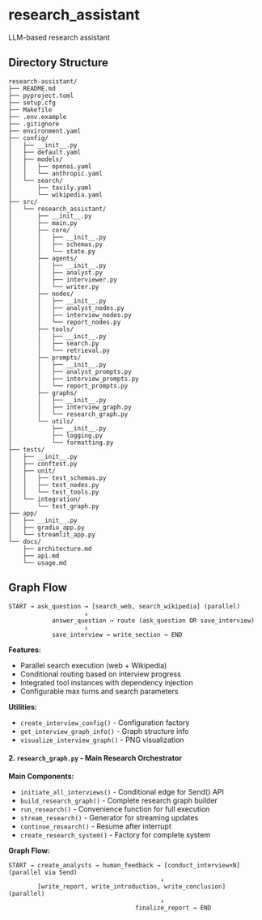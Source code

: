 # research_assistant
LLM-based research assistant

## Directory Structure
```
research-assistant/
├── README.md
├── pyproject.toml
├── setup.cfg
├── Makefile
├── .env.example
├── .gitignore
├── environment.yaml
├── config/
│   ├── __init__.py
│   ├── default.yaml
│   ├── models/
│   │   ├── openai.yaml
│   │   └── anthropic.yaml
│   └── search/
│       ├── tavily.yaml
│       └── wikipedia.yaml
├── src/
│   └── research_assistant/
│       ├── __init__.py
│       ├── main.py
│       ├── core/
│       │   ├── __init__.py
│       │   ├── schemas.py
│       │   └── state.py
│       ├── agents/
│       │   ├── __init__.py
│       │   ├── analyst.py
│       │   ├── interviewer.py
│       │   └── writer.py
│       ├── nodes/
│       │   ├── __init__.py
│       │   ├── analyst_nodes.py
│       │   ├── interview_nodes.py
│       │   └── report_nodes.py
│       ├── tools/
│       │   ├── __init__.py
│       │   ├── search.py
│       │   └── retrieval.py
│       ├── prompts/
│       │   ├── __init__.py
│       │   ├── analyst_prompts.py
│       │   ├── interview_prompts.py
│       │   └── report_prompts.py
│       ├── graphs/
│       │   ├── __init__.py
│       │   ├── interview_graph.py
│       │   └── research_graph.py
│       └── utils/
│           ├── __init__.py
│           ├── logging.py
│           └── formatting.py
├── tests/
│   ├── __init__.py
│   ├── conftest.py
│   ├── unit/
│   │   ├── test_schemas.py
│   │   ├── test_nodes.py
│   │   └── test_tools.py
│   └── integration/
│       └── test_graph.py
├── app/
│   ├── __init__.py
│   ├── gradio_app.py
│   └── streamlit_app.py
└── docs/
    ├── architecture.md
    ├── api.md
    └── usage.md
```

## Graph Flow

```
START → ask_question → [search_web, search_wikipedia] (parallel)
                     ↓
            answer_question → route (ask_question OR save_interview)
                     ↓
            save_interview → write_section → END
```

**Features:**
- Parallel search execution (web + Wikipedia)
- Conditional routing based on interview progress
- Integrated tool instances with dependency injection
- Configurable max turns and search parameters

**Utilities:**
- `create_interview_config()` - Configuration factory
- `get_interview_graph_info()` - Graph structure info
- `visualize_interview_graph()` - PNG visualization

#### 2. **`research_graph.py`** - Main Research Orchestrator
**Main Components:**
- `initiate_all_interviews()` - Conditional edge for Send() API
- `build_research_graph()` - Complete research graph builder
- `run_research()` - Convenience function for full execution
- `stream_research()` - Generator for streaming updates
- `continue_research()` - Resume after interrupt
- `create_research_system()` - Factory for complete system

**Graph Flow:**
```
START → create_analysts → human_feedback → [conduct_interview×N] (parallel via Send)
                                          ↓
        [write_report, write_introduction, write_conclusion] (parallel)
                                          ↓
                                   finalize_report → END
```
